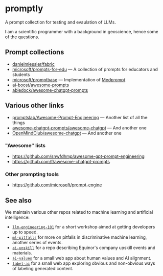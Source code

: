 # promptly

A prompt collection for testing and evaulation of LLMs.

I am a scientific programmer with a background in geoscience, hence some of the questions.


## Prompt collections

- [danielmiessler/fabric](https://github.com/danielmiessler/fabric)
- [microsoft/prompts-for-edu](https://github.com/microsoft/prompts-for-edu) &mdash; A collection of prompts for educators and students
- [microsoft/promptbase](https://github.com/microsoft/promptbase) &mdash; Implementation of [Medprompt](https://arxiv.org/abs/2311.16452)
- [ai-boost/awesome-prompts](https://github.com/ai-boost/awesome-prompts)
- [abledock/awesome-chatgpt-prompts](https://github.com/abledock/awesome-chatgpt-prompts)


## Various other links

- [promptslab/Awesome-Prompt-Engineering](https://github.com/promptslab/Awesome-Prompt-Engineering) &mdash; Another list of all the things
- [awesome-chatgpt-prompts/awesome-chatgpt](https://github.com/humanloop/awesome-chatgpt) &mdash; And another one
- [OpenMindClub/awesome-chatgpt](https://github.com/OpenMindClub/awesome-chatgpt) &mdash; And another one

### "Awesome" lists

- https://github.com/snwfdhmp/awesome-gpt-prompt-engineering
- https://github.com/f/awesome-chatgpt-prompts

### Other prompting tools

- https://github.com/microsoft/prompt-engine


## See also 

We maintain various other repos related to machine learning and artificial intelligence:

- [`llm-engineering-101`](https://github.com/equinor/llm-engineering-101) for a short workshop aimed at getting developers up to speed.
- [`ml-pitfalls`](https://github.com/equinor/ml-pitfalls) for more on pitfalls in discriminative machine learning, another series of events.
- [`ai-upskill`](https://github.com/equinor/ai-upskill) for a repo describing Equinor's company upskill events and materials.
- [`ai-values`](https://github.com/equinor/ai-values) for a small web app about human values and AI alignment.
- [`label-ai`](https://github.com/equinor/label-ai) for a small web app exploring obvious and non-obvious ways of labeling generated content.
